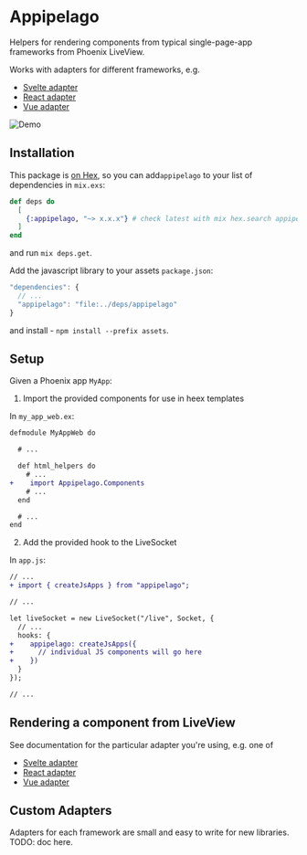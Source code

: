 # Appipelago

Helpers for rendering components from typical single-page-app frameworks from Phoenix LiveView.

Works with adapters for different frameworks, e.g.

- [Svelte adapter](https://github.com/hungry-egg/appipelago/tree/main/packages/svelte)
- [React adapter](https://github.com/hungry-egg/appipelago/tree/main/packages/react)
- [Vue adapter](https://github.com/hungry-egg/appipelago/tree/main/packages/vue)

![Demo](images/multi-app.gif)

## Installation

This package is [on Hex](https://hexdocs.pm/appipelago), so you can add`appipelago` to your list of dependencies in `mix.exs`:

```elixir
def deps do
  [
    {:appipelago, "~> x.x.x"} # check latest with mix hex.search appipelago
  ]
end
```

and run `mix deps.get`.

Add the javascript library to your assets `package.json`:

```js
"dependencies": {
  // ...
  "appipelago": "file:../deps/appipelago"
}
```

and install - `npm install --prefix assets`.

## Setup

Given a Phoenix app `MyApp`:

1. Import the provided components for use in heex templates

In `my_app_web.ex`:

```diff
defmodule MyAppWeb do

  # ...

  def html_helpers do
    # ...
+    import Appipelago.Components
    # ...
  end

  # ...
end
```

2. Add the provided hook to the LiveSocket

In `app.js`:

```diff
// ...
+ import { createJsApps } from "appipelago";

// ...

let liveSocket = new LiveSocket("/live", Socket, {
  // ...
  hooks: {
+    appipelago: createJsApps({
+      // individual JS components will go here
+    })
  }
});

// ...
```

## Rendering a component from LiveView

See documentation for the particular adapter you're using, e.g. one of

- [Svelte adapter](https://github.com/hungry-egg/appipelago/tree/main/packages/svelte)
- [React adapter](https://github.com/hungry-egg/appipelago/tree/main/packages/react)
- [Vue adapter](https://github.com/hungry-egg/appipelago/tree/main/packages/vue)

## Custom Adapters

Adapters for each framework are small and easy to write for new libraries.
TODO: doc here.
